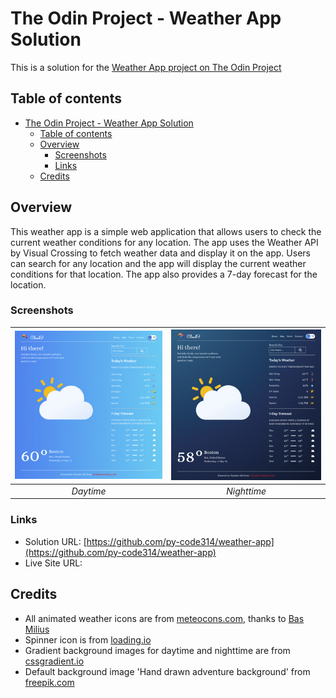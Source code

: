 # The Odin Project - Weather App Solution

This is a solution for the [Weather App project on The Odin Project](https://www.theodinproject.com/lessons/node-path-javascript-weather-app)

## Table of contents

- [The Odin Project - Weather App Solution](#the-odin-project---weather-app-solution)
  - [Table of contents](#table-of-contents)
  - [Overview](#overview)
    - [Screenshots](#screenshots)
    - [Links](#links)
  - [Credits](#credits)

## Overview

This weather app is a simple web application that allows users to check the current weather conditions for any location. The app uses the Weather API by Visual Crossing to fetch weather data and display it on the app. Users can search for any location and the app will display the current weather conditions for that location. The app also provides a 7-day forecast for the location.


### Screenshots

| ![The weather app - daytime](./src/assets/images/screenshots/screenshot-day.png) | ![The weather app - nighttime](./src/assets/images/screenshots/screenshot-night.png) |
|:-----------------------------------------------: | :--------------------------------------------------:|
|                <em>Daytime</em>                  |                <em>Nighttime</em> | 



### Links

- Solution URL: [https://github.com/py-code314/weather-app](https://github.com/py-code314/weather-app)
- Live Site URL: [ ]( )



## Credits

- All animated weather icons are from [meteocons.com](https://github.com/basmilius/weather-icons), thanks to [Bas Milius](https://github.com/basmilius)
- Spinner icon is from [loading.io](https://loading.io/spinner/blocks/-rectangle-square-rotate-cycle-adobe)
- Gradient background images for daytime and nighttime are from [cssgradient.io](https://cssgradient.io/)
- Default background image 'Hand drawn adventure background' from [freepik.com](https://www.freepik.com/free-vector/hand-drawn-adventure-background_16665121.htm#fromView=search&page=1&position=14&uuid=30f0a776-df6b-440e-b0c4-13690c8bc096&query=Nature+Illustration)


